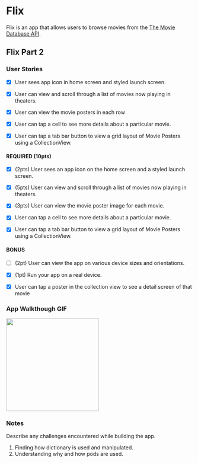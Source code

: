 # Flix

Flix is an app that allows users to browse movies from the [The Movie Database API](http://docs.themoviedb.apiary.io/#).

## Flix Part 2

### User Stories

- [x] User sees app icon in home screen and styled launch screen.
- [x] User can view and scroll through a list of movies now playing in theaters.
- [x] User can view the movie posters in each row
- [x] User can tap a cell to see more details about a particular movie.
- [x] User can tap a tab bar button to view a grid layout of Movie Posters using a CollectionView.


#### REQUIRED (10pts)
- [x] (2pts) User sees an app icon on the home screen and a styled launch screen.
- [x] (5pts) User can view and scroll through a list of movies now playing in theaters.
- [x] (3pts) User can view the movie poster image for each movie.
- [x] User can tap a cell to see more details about a particular movie.
- [x] User can tap a tab bar button to view a grid layout of Movie Posters using a CollectionView.


#### BONUS
- [ ] (2pt) User can view the app on various device sizes and orientations.
- [x] (1pt) Run your app on a real device.
- [x] User can tap a poster in the collection view to see a detail screen of that movie


### App Walkthough GIF

<img src="http://g.recordit.co/xiiQrKdixh.gif" width=250><br>

### Notes
Describe any challenges encountered while building the app.

1. Finding how dictionary is used and manipulated.
2. Understanding why and how pods are used.
